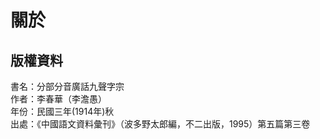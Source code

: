 關於
====

版權資料
--------
書名：分部分音廣話九聲字宗 <br>
作者：李春華（李澹愚） <br>
年份：民國三年(1914年)秋 <br>
出處：《中國語文資料彙刊》（波多野太郎編，不二出版，1995）第五篇第三卷 <br>